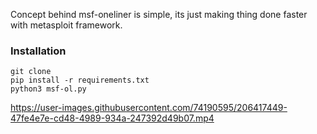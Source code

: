 Concept behind msf-oneliner is simple, its just making thing done faster with metasploit framework. 

### Installation
```
git clone
pip install -r requirements.txt
python3 msf-ol.py
```

https://user-images.githubusercontent.com/74190595/206417449-47fe4e7e-cd48-4989-934a-247392d49b07.mp4
